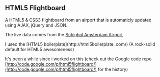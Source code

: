 HTML5 Flightboard
-----------------

A HTML5 & CSS3 flightboard from an airport that is automaticly updated using AJAX, jQuery and JSON.

The live data comes from the [Schiphol Amsterdam Airport](http://www.schiphol.nl)

I used the [HTML5 boilerplate](http://html5boilerplate.	com/) (A rock-solid default for HTML5 awesomeness)

It's been a while since i worked on this (check out the Google code repo [http://code.google.com/p/html5flightboard/](http://code.google.com/p/html5flightboard/) for the history)